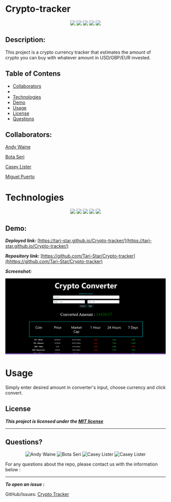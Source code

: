 # Crypto-tracker

<p align="center">
<img src="https://img.shields.io/badge/license-MIT-red"/>
<img src="https://img.shields.io/github/repo-size/Tari-Star/Crypto-tracker?style=flat&logo=appveyor"/>
<img src="https://img.shields.io/github/languages/top/Tari-Star/Crypto-tracker?style=flat&logo=appveyor"/>
<img src="https://img.shields.io/github/last-commit/Tari-Star/Crypto-tracker?style=flat&logo=appveyor"/>
<img src="https://img.shields.io/github/issues/Tari-Star/Crypto-tracker?style=flat&logo=appveyor"/>
</p>

## Description:

This project is a crypto currency tracker that estimates the amount of crypto you can buy with whatever amount in USD/GBP/EUR invested.

## Table of Contens

- [Collaborators](#collaborators)
- 
- [Technologies](#technologies)
- [Demo](#demo)
- [Usage](#usage)
- [License](#license)
- [Questions](#questions)

## Collaborators:

[Andy Waine](https://github.com/Andy-Waine)

[Bota Seri](https://github.com/Tari-Star)

[Casey Lister](https://github.com/caseylister)

[Miguel Puerto](https://github.com/M1guelp)

# Technologies

<p align="center">
<img src="https://img.shields.io/badge/HTML-orange"/>
  <img src="https://img.shields.io/badge/BULMA-yellow" >
<img src="https://img.shields.io/badge/JAVASCRIPT-purple" />
<img src="https://img.shields.io/badge/BOOTSTRAP-green"  />
<img src="https://img.shields.io/badge/API-red"  />
</p>

## Demo:

**_Deployed link:_** [https://tari-star.github.io/Crypto-tracker/](https://tari-star.github.io/Crypto-tracker/)

**_Repository link:_** [https://github.com/Tari-Star/Crypto-tracker](hhttps://github.com/Tari-Star/Crypto-tracker)

**_Screenshot:_**

![](./image/crypto-tracker.png)

# Usage
Simply enter desired amount in converter's input, choose currency and click convert. 

## License

**_This project is licensed under the [MIT license](https://choosealicense.com/licenses/mit)_**

---

## Questions?

<p align="center">
    <img src="https://avatars.githubusercontent.com/u/88730354?v=4" alt="Andy Waine" width="16%" />
<img src="https://avatars.githubusercontent.com/u/89365355?v=4" alt="Bota Seri" width="16%" />
<img src="https://avatars.githubusercontent.com/u/61242698?v=4" alt="Casey Lister" width="16%" />
<img src="https://avatars.githubusercontent.com/u/87204964?v=4" alt="Casey Lister" width="16%" />
  </p>

For any questions about the repo, please contact us with the information below :

---

 ***To open an issue :***
 
 GitHub/Issues: [Crypto Tracker](https://Tari-Star/Crypto-tracker/issues)

